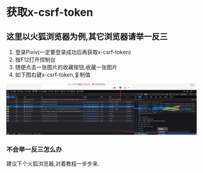 # 获取x-csrf-token

## 这里以火狐浏览器为例,其它浏览器请举一反三

1. 登录Pixiv(一定要登录成功后再获取x-csrf-token)
2. 按F12打开控制台
3. 随便点击一张图片的收藏按钮,收藏一张图片
4. 如下图右键x-csrf-token,复制值

![获取x-csrf-token](img/x-csrf-token.jpg)

### 不会举一反三怎么办
  建议下个火狐浏览器,对着教程一步步来.